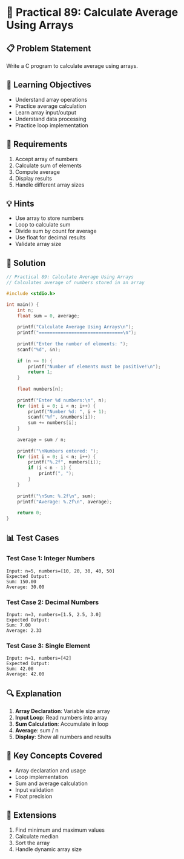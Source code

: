 # 🎯 Practical 89: Calculate Average Using Arrays

## 📋 Problem Statement

Write a C program to calculate average using arrays.

## 🎯 Learning Objectives

- Understand array operations
- Practice average calculation
- Learn array input/output
- Understand data processing
- Practice loop implementation

## 📝 Requirements

1. Accept array of numbers
2. Calculate sum of elements
3. Compute average
4. Display results
5. Handle different array sizes

## 💡 Hints

- Use array to store numbers
- Loop to calculate sum
- Divide sum by count for average
- Use float for decimal results
- Validate array size

## 🔧 Solution

```c
// Practical 89: Calculate Average Using Arrays
// Calculates average of numbers stored in an array

#include <stdio.h>

int main() {
    int n;
    float sum = 0, average;
    
    printf("Calculate Average Using Arrays\n");
    printf("===============================\n");
    
    printf("Enter the number of elements: ");
    scanf("%d", &n);
    
    if (n <= 0) {
        printf("Number of elements must be positive!\n");
        return 1;
    }
    
    float numbers[n];
    
    printf("Enter %d numbers:\n", n);
    for (int i = 0; i < n; i++) {
        printf("Number %d: ", i + 1);
        scanf("%f", &numbers[i]);
        sum += numbers[i];
    }
    
    average = sum / n;
    
    printf("\nNumbers entered: ");
    for (int i = 0; i < n; i++) {
        printf("%.2f", numbers[i]);
        if (i < n - 1) {
            printf(", ");
        }
    }
    
    printf("\nSum: %.2f\n", sum);
    printf("Average: %.2f\n", average);
    
    return 0;
}
```

## 📊 Test Cases

### Test Case 1: Integer Numbers
```
Input: n=5, numbers=[10, 20, 30, 40, 50]
Expected Output:
Sum: 150.00
Average: 30.00
```

### Test Case 2: Decimal Numbers
```
Input: n=3, numbers=[1.5, 2.5, 3.0]
Expected Output:
Sum: 7.00
Average: 2.33
```

### Test Case 3: Single Element
```
Input: n=1, numbers=[42]
Expected Output:
Sum: 42.00
Average: 42.00
```

## 🔍 Explanation

1. **Array Declaration**: Variable size array
2. **Input Loop**: Read numbers into array
3. **Sum Calculation**: Accumulate in loop
4. **Average**: sum / n
5. **Display**: Show all numbers and results

## 🎯 Key Concepts Covered

- Array declaration and usage
- Loop implementation
- Sum and average calculation
- Input validation
- Float precision

## 🚀 Extensions

1. Find minimum and maximum values
2. Calculate median
3. Sort the array
4. Handle dynamic array size